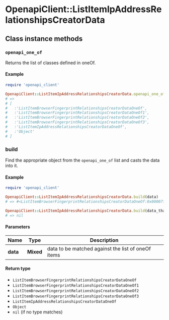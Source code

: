 # OpenapiClient::ListItemIpAddressRelationshipsCreatorData

## Class instance methods

### `openapi_one_of`

Returns the list of classes defined in oneOf.

#### Example

```ruby
require 'openapi_client'

OpenapiClient::ListItemIpAddressRelationshipsCreatorData.openapi_one_of
# =>
# [
#   :'ListItemBrowserFingerprintRelationshipsCreatorDataOneOf',
#   :'ListItemBrowserFingerprintRelationshipsCreatorDataOneOf1',
#   :'ListItemBrowserFingerprintRelationshipsCreatorDataOneOf2',
#   :'ListItemBrowserFingerprintRelationshipsCreatorDataOneOf3',
#   :'ListItemIpAddressRelationshipsCreatorDataOneOf',
#   :'Object'
# ]
```

### build

Find the appropriate object from the `openapi_one_of` list and casts the data into it.

#### Example

```ruby
require 'openapi_client'

OpenapiClient::ListItemIpAddressRelationshipsCreatorData.build(data)
# => #<ListItemBrowserFingerprintRelationshipsCreatorDataOneOf:0x00007fdd4aab02a0>

OpenapiClient::ListItemIpAddressRelationshipsCreatorData.build(data_that_doesnt_match)
# => nil
```

#### Parameters

| Name | Type | Description |
| ---- | ---- | ----------- |
| **data** | **Mixed** | data to be matched against the list of oneOf items |

#### Return type

- `ListItemBrowserFingerprintRelationshipsCreatorDataOneOf`
- `ListItemBrowserFingerprintRelationshipsCreatorDataOneOf1`
- `ListItemBrowserFingerprintRelationshipsCreatorDataOneOf2`
- `ListItemBrowserFingerprintRelationshipsCreatorDataOneOf3`
- `ListItemIpAddressRelationshipsCreatorDataOneOf`
- `Object`
- `nil` (if no type matches)

